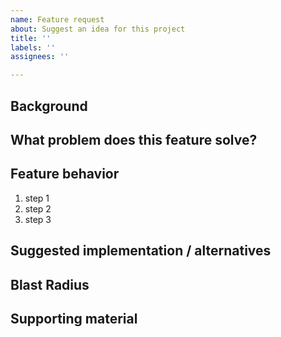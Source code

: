 ```yaml
---
name: Feature request
about: Suggest an idea for this project
title: ''
labels: ''
assignees: ''

---
```


## Background

<!--- If you had no context for this feature, what would you need to know to understand it? --->

## What problem does this feature solve?

<!--- It can just be an improvement, or solve an explicit pain point --->

## Feature behavior

<!--- What would this feature look like for the end user (dev or user)? --->

1. step 1
2. step 2
3. step 3

## Suggested implementation / alternatives

<!--- Optionally add ideas towards implementing this feature, as well as alternatives you've considered  --->

## Blast Radius

<!--- What other parts of the system or ongoing work does this feature affect or depend on? --->

## Supporting material

<!--- Optionally, links to similar implementations, relevant context, and dependencies. --->

